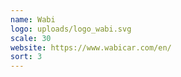 ```yaml
---
name: Wabi
logo: uploads/logo_wabi.svg
scale: 30
website: https://www.wabicar.com/en/
sort: 3
---
```

